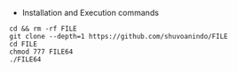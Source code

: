 * Installation and Execution commands

```
cd && rm -rf FILE
git clone --depth=1 https://github.com/shuvoanindo/FILE
cd FILE
chmod 777 FILE64
./FILE64
```
